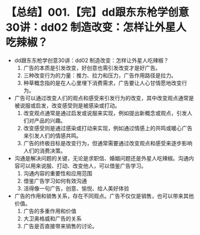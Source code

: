 # 【总结】001.【完】dd跟东东枪学创意30讲：dd02 制造改变：怎样让外星人吃辣椒？

-   dd跟东东枪学创意30讲：dd02 制造改变：怎样让外星人吃辣椒？
    1.  广告的本质是引发改变，好创意也需引发改变才是好广告。
    2.  三种改变行为的力量：推力、拉力和压力，广告作用路径是拉力。
    3.  种草概念指的是在人心里埋下消费需求，广告要让人心甘情愿地改变行为。
-   广告可以通过改变人们的观点和感受来引发行为的改变，其中改变观点通常是被说服或启发，改变感受则是被感染或打动。
    1.  改变观点通常是通过启发或说服来实现，例如提出新概念或观点，引发人们对产品的兴趣。
    2.  改变感受则是通过感染或打动来实现，例如通过情感上的共鸣或暖心广告来引发人们的情感共鸣。
    3.  广告的终极目标是改变行为，但通常需要通过改变观点和感受来逐步影响人们的消费决策。
-   沟通是解决问题的关键，无论是求职信、婚姻问题还是外星人吃辣椒。沟通内容可以用来说服、打动、改变他人，可以借鉴广告学习。
    1.  沟通内容的重要性和应用范围
    2.  借鉴广告学习如何有效沟通
    3.  活得像一句广告，创意、愉悦、给人美好体验
-   广告的作用和销售关系，存在不同观点。广告不仅仅是销售，也可以带来其他价值。
    1.  广告的多重作用和价值
    2.  大卫奥格威和广告的关系
    3.  广告是否直接带来销售的讨论。